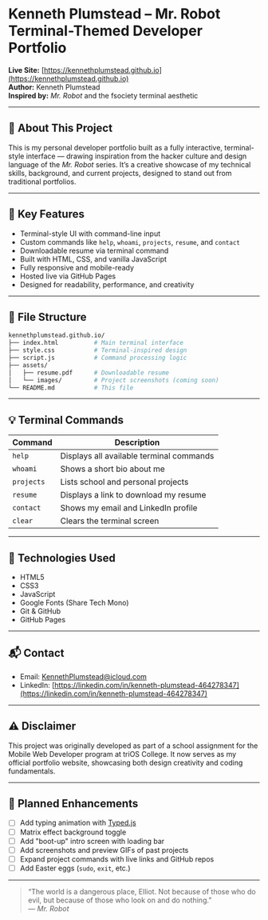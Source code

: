 # Kenneth Plumstead – Mr. Robot Terminal-Themed Developer Portfolio

**Live Site:** [https://kennethplumstead.github.io](https://kennethplumstead.github.io)  
**Author:** Kenneth Plumstead  
**Inspired by:** *Mr. Robot* and the fsociety terminal aesthetic

---

## 🧠 About This Project

This is my personal developer portfolio built as a fully interactive, terminal-style interface — drawing inspiration from the hacker culture and design language of the *Mr. Robot* series. It’s a creative showcase of my technical skills, background, and current projects, designed to stand out from traditional portfolios.

---

## 🎯 Key Features

- Terminal-style UI with command-line input  
- Custom commands like `help`, `whoami`, `projects`, `resume`, and `contact`  
- Downloadable resume via terminal command  
- Built with HTML, CSS, and vanilla JavaScript  
- Fully responsive and mobile-ready  
- Hosted live via GitHub Pages  
- Designed for readability, performance, and creativity  

---

## 📁 File Structure

```bash
kennethplumstead.github.io/
├── index.html          # Main terminal interface
├── style.css           # Terminal-inspired design
├── script.js           # Command processing logic
├── assets/
│   ├── resume.pdf      # Downloadable resume
│   └── images/         # Project screenshots (coming soon)
└── README.md           # This file
```

---

## 💡 Terminal Commands

| Command   | Description                              |
|-----------|------------------------------------------|
| `help`    | Displays all available terminal commands |
| `whoami`  | Shows a short bio about me               |
| `projects`| Lists school and personal projects        |
| `resume`  | Displays a link to download my resume     |
| `contact` | Shows my email and LinkedIn profile       |
| `clear`   | Clears the terminal screen                |

---

## 🧪 Technologies Used

- HTML5  
- CSS3  
- JavaScript  
- Google Fonts (Share Tech Mono)  
- Git & GitHub  
- GitHub Pages  

---

## 📬 Contact

- Email: [KennethPlumstead@icloud.com](mailto:KennethPlumstead@icloud.com)  
- LinkedIn: [https://linkedin.com/in/kenneth-plumstead-464278347](https://linkedin.com/in/kenneth-plumstead-464278347)

---

## ⚠️ Disclaimer

This project was originally developed as part of a school assignment for the Mobile Web Developer program at triOS College. It now serves as my official portfolio website, showcasing both design creativity and coding fundamentals.

---

## 📌 Planned Enhancements

- [ ] Add typing animation with [Typed.js](https://github.com/mattboldt/typed.js)  
- [ ] Matrix effect background toggle  
- [ ] Add "boot-up" intro screen with loading bar  
- [ ] Add screenshots and preview GIFs of past projects  
- [ ] Expand project commands with live links and GitHub repos  
- [ ] Add Easter eggs (`sudo`, `exit`, etc.)  

---

> “The world is a dangerous place, Elliot. Not because of those who do evil, but because of those who look on and do nothing.”  
> — *Mr. Robot*